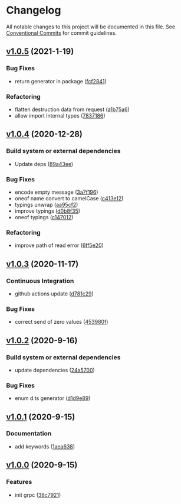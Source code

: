 # Changelog

All notable changes to this project will be documented in this file. See [Conventional Commits](https://www.conventionalcommits.org/en/v1.0.0/) for commit guidelines.

## [v1.0.5](https://github.com/whisklabs/grpc-ts/compare/v1.0.4...v1.0.5) (2021-1-19)

### Bug Fixes

- return generator in package ([fcf2841](https://github.com/whisklabs/grpc-ts/commit/fcf2841181d5ab5c07bd6d56ea7fcab055bb6fe6))

### Refactoring

- flatten destruction data from request ([a1b75a6](https://github.com/whisklabs/grpc-ts/commit/a1b75a6ed263c920db384c1ce5ea889d55bebdaf))
- allow import internal types ([7837186](https://github.com/whisklabs/grpc-ts/commit/78371868769c7e3cc3f97227eb449222ec3fbc10))

## [v1.0.4](https://github.com/whisklabs/grpc-ts/compare/v1.0.3...v1.0.4) (2020-12-28)

### Build system or external dependencies

- Update deps ([89a43ee](https://github.com/whisklabs/grpc-ts/commit/89a43ee501579064ae0a02acd0c099cd7223a093))

### Bug Fixes

- encode empty message ([3a7f196](https://github.com/whisklabs/grpc-ts/commit/3a7f196d812ea1fcce3d44655605ebb3e33b1799))
- oneof name convert to camelCase ([c413e12](https://github.com/whisklabs/grpc-ts/commit/c413e12c23590ec78ef2fc467ec8569cf98990c9))
- typings unwrap ([aa95cf2](https://github.com/whisklabs/grpc-ts/commit/aa95cf29f2efc11f38d75a20506078ac254696ae))
- improve typings ([d0b8f35](https://github.com/whisklabs/grpc-ts/commit/d0b8f35acb43edc1fa110b667a444925da7ee098))
- oneof typings ([c147012](https://github.com/whisklabs/grpc-ts/commit/c1470125348f631f339efa9c73edc8335ac8457e))

### Refactoring

- improve path of read error ([6ff5e20](https://github.com/whisklabs/grpc-ts/commit/6ff5e20f27a3358c6fe91a28be40e8d1cd6c67c4))

## [v1.0.3](https://github.com/whisklabs/grpc-ts/compare/v1.0.2...v1.0.3) (2020-11-17)

### Continuous Integration

- github actions update ([d781c29](https://github.com/whisklabs/grpc-ts/commit/d781c29e056f5ad968be667c302126eaf8567703))

### Bug Fixes

- correct send of zero values ([453980f](https://github.com/whisklabs/grpc-ts/commit/453980f432f618c632ad4b37437372efc1684ac5))

## [v1.0.2](https://github.com/whisklabs/grpc-ts/compare/v1.0.1...v1.0.2) (2020-9-16)

### Build system or external dependencies

- update dependencies ([24a5700](https://github.com/whisklabs/grpc-ts/commit/24a57002b979afe269170a258271f1267dcb83e5))

### Bug Fixes

- enum d.ts generator ([d1d9e89](https://github.com/whisklabs/grpc-ts/commit/d1d9e897acd8782071aca46ac57d0cca565ddb2d))

## [v1.0.1](https://github.com/whisklabs/grpc-ts/compare/v1.0.0...v1.0.1) (2020-9-15)

### Documentation

- add keywords ([1aea638](https://github.com/whisklabs/grpc-ts/commit/1aea638dd86550e073d644f1ff7a1022e345dd5e))

## [v1.0.0](https://github.com/whisklabs/grpc-ts/compare/d3fd637a27da93a16095b7256a1b136124892b70...v1.0.0) (2020-9-15)

### Features

- init grpc ([38c7921](https://github.com/whisklabs/grpc-ts/commit/38c792182e15c46d0cc908f30d15d5ca756dda5b))
